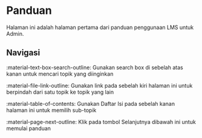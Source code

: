 # Panduan

Halaman ini adalah halaman pertama dari panduan penggunaan LMS untuk Admin. 

## Navigasi

:material-text-box-search-outline: Gunakan search box di sebelah atas kanan untuk mencari topik yang diinginkan  

:material-file-link-outline: Gunakan link pada sebelah kiri halaman ini untuk berpindah dari satu topik ke topik yang lain  

:material-table-of-contents: Gunakan Daftar Isi pada sebelah kanan halaman ini untuk memilih sub-topik  

:material-page-next-outline: Klik pada tombol Selanjutnya dibawah ini untuk memulai panduan



